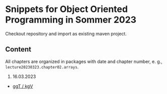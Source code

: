 # Snippets for Object Oriented Programming in Sommer 2023

Checkout repository and import as existing maven project.

## Content

All chapters are organized in packages with date and chapter number, e. g., `lecture20230323.chapter02.arrays`.

1. 16.03.2023
  - [ggT / kgV](src/lecture20230316/chapter01)
